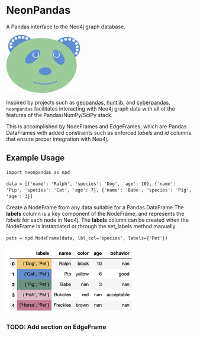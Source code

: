 # NeonPandas

A Pandas interface to the Neo4j graph database.

<img src="src/logo.png" width="200"/>

Inspired by projects such as [geopandas](https://github.com/geopandas/geopandas), [huntlib](https://github.com/target/huntlib), and [cyberpandas](https://github.com/ContinuumIO/cyberpandas), `neonpandas` facilitates interacting with Neo4j graph data with all of the features of the Pandas/NumPy/SciPy stack.

This is accomplished by NodeFrames and EdgeFrames, which are Pandas DataFrames with added constraints such as enforced _labels_ and _id_ columns that ensure proper integration with Neo4j.


## Example Usage
`import neonpandas as npd`

`data = [{'name': 'Ralph', 'species': 'Dog', 'age': 10}, {'name': 'Pip', 'species': 'Cat', 'age': 7}, {'name': 'Babe', 'species': 'Pig', 'age': 3}]`

Create a NodeFrame from any data suitable for a Pandas DataFrame
The **labels** column is a key component of the NodeFrame, and represents the _labels_ 
for each node in Neo4j. The **labels** column can be created when the NodeFrame is
instantiated or through the set_labels method manually.

`pets = npd.NodeFrame(data, lbl_col='species', labels={'Pet'})`

<img src="src/nodeframe_example.png" width="350"/>

### TODO: Add section on EdgeFrame